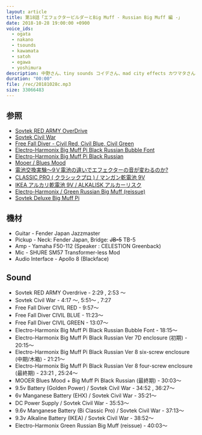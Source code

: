 ```yaml
---
layout: article
title: 第18話「エフェクタービルダーとBig Muff - Russian Big Muff 編 -」
date: 2018-10-28 19:00:00 +0900
voice_ids:
  - ogata
  - nakano
  - tsounds
  - kawamata
  - satoh
  - egawa
  - yoshimura
description: 中野さん、tiny sounds コイデさん、mad city effects カワマタさん、Free Fall Diver 佐藤さん、sarapedals 江川さん、吉村さんの7人で、前回に引き続き Big Muff Ram's Head や OP-AMP Big Muff について試奏を交えながら話しました。
duration: "00:00"
file: /rec/20181028c.mp3
size: 33066483
---
```


## 参照
* [Sovtek RED ARMY OverDrive](http://www.kitrae.net/music/big_muff_history2_Red_Army_Overdrive.html)
* [Sovtek Civil War](http://www.kitrae.net/music/big_muff_history2.html#CivilWar)
* [Free Fall Diver - Civil Red, Civil Blue, Civil Green](https://twitter.com/Free_Fall_Diver/status/811446288994607105)
* [Electro-Harmonix Big Muff Pi Black Russian Bubble Font](https://www.collarcityguitars.com/listing/electro-harmonix-big-muff-pi-black-russian-bubble-font-7d-1998-2000/11879032)
* [Electro-Harmonix Big Muff Pi Black Russian](http://www.pedalnerd.com/2017/04/electro-harmonix-sovtek-big-muff-pi-russian-black-box-6-screw-enclosure-v8-ussr)
* [Mooer / Blues Mood](https://www.lep-international.jp/home/2017/8/7/mooer-blues-mood)
* [電池交換実験〜9Ｖ電池の違いでエフェクターの音が変わるのか?](https://www.digimart.net/magazine/article/2014051900311.html)
* [CLASSIC PRO ( クラシックプロ ) / マンガン乾電池 9V](https://www.soundhouse.co.jp/products/detail/item/211861/)
* [IKEA アルカリ乾電池 9V / ALKALISK アルカーリスク](https://www.ikea.com/jp/ja/catalog/products/20031604/)
* [Electro-Harmonix / Green Russian Big Muff (reissue)](https://kcmusic.jp/ehx/green_russian_big_muff.html)
* [Sovtek Deluxe Big Muff Pi](https://kcmusic.jp/ehx/sovtek-deluxe-big-muff-pi.html)

## 機材
* Guitar - Fender Japan Jazzmaster
* Pickup - Neck: Fender Japan, Bridge: <s>JB-5</s> TB-5
* Amp - Yamaha F50-112 (Speaker : CELESTION Greenback)
* Mic - SHURE SM57 Transformer-less Mod
* Audio Interface - Apollo 8 (Blackface)

## Sound
* Sovtek RED ARMY Overdrive - 2:29 , 2:53 〜
* Sovtek Civil War - 4:17 〜, 5:51〜 , 7:27 
* Free Fall Diver CIVIL RED - 9:57〜
* Free Fall Diver CIVIL BLUE - 11:23〜
* Free Fall Diver CIVIL GREEN - 13:07〜
* Electro-Harmonix Big Muff Pi Black Russian Bubble Font - 18:15〜
* Electro-Harmonix Big Muff Pi Black Russian Ver 7D enclosure  (初期) - 20:15〜
* Electro-Harmonix Big Muff Pi Black Russian Ver 8 six-screw enclosure (中期/木箱) - 21:21〜
* Electro-Harmonix Big Muff Pi Black Russian Ver 8 four-screw enclosure (最終期) - 23:21 , 25:24〜
* MOOER Blues Mood + Big Muff Pi Black Russian (最終期) - 30:03〜
* 9.5v Battery (Golden Power) / Sovtek Civil War - 34:52 , 36:27〜
* 6v Manganese Battery (EHX) / Sovtek Civil War - 35:21〜
* DC Power Supply / Sovtek Civil War - 35:53〜
* 9.6v Manganese Battery (Bi Classic Pro) / Sovtek Civil War - 37:13〜
* 9.3v Alkaline Battery (IKEA)  / Sovtek Civil War - 38:52〜
* Electro-Harmonix Green Russian Big Muff (reissue) - 40:03〜
